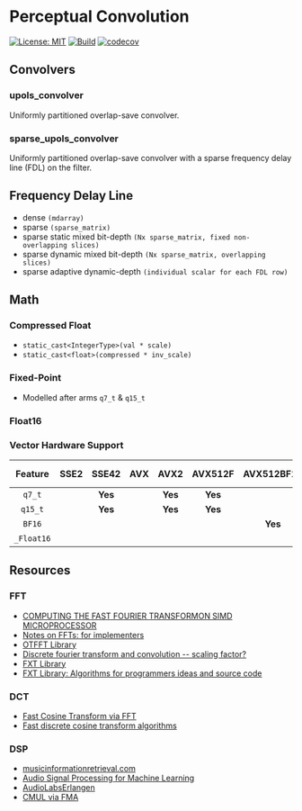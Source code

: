# Perceptual Convolution

[![License: MIT](https://img.shields.io/badge/License-MIT-yellow.svg)](https://opensource.org/licenses/MIT)
[![Build](https://github.com/neo-sonar/plugin-perceptual-convolution/actions/workflows/build.yml/badge.svg)](https://github.com/neo-sonar/plugin-perceptual-convolution/actions/workflows/build.yml)
[![codecov](https://codecov.io/gh/neo-sonar/plugin-perceptual-convolution/branch/main/graph/badge.svg?token=PLQUR85CI6)](https://codecov.io/gh/neo-sonar/plugin-perceptual-convolution)

## Convolvers

### upols_convolver

Uniformly partitioned overlap-save convolver.

### sparse_upols_convolver

Uniformly partitioned overlap-save convolver with a sparse frequency delay line (FDL) on the filter.

## Frequency Delay Line

- dense `(mdarray)`
- sparse `(sparse_matrix)`
- sparse static mixed bit-depth `(Nx sparse_matrix, fixed non-overlapping slices)`
- sparse dynamic mixed bit-depth `(Nx sparse_matrix, overlapping slices)`
- sparse adaptive dynamic-depth `(individual scalar for each FDL row)`

## Math

### Compressed Float

- `static_cast<IntegerType>(val * scale)`
- `static_cast<float>(compressed * inv_scale)`

### Fixed-Point

- Modelled after arms `q7_t` & `q15_t`

### Float16

### Vector Hardware Support

|  Feature   | SSE2 |  SSE42  | AVX |  AVX2   | AVX512F | AVX512BF16 | AVX512FP | Apple Silicon | Raspberry Pi4 |
| :--------: | :--: | :-----: | :-: | :-----: | :-----: | :--------: | :------: | :-----------: | :-----------: |
|   `q7_t`   |      | **Yes** |     | **Yes** | **Yes** |            |          |    **Yes**    |  _Probably_   |
|  `q15_t`   |      | **Yes** |     | **Yes** | **Yes** |            |          |    **Yes**    |  _Probably_   |
|   `BF16`   |      |         |     |         |         |  **Yes**   |          |               |               |
| `_Float16` |      |         |     |         |         |            | **Yes**  |               |               |

## Resources

### FFT

- [COMPUTING THE FAST FOURIER TRANSFORMON SIMD MICROPROCESSOR](https://www.cs.waikato.ac.nz/~ihw/PhD_theses/Anthony_Blake.pdf)
- [Notes on FFTs: for implementers](https://fgiesen.wordpress.com/2023/03/19/notes-on-ffts-for-implementers/)
- [OTFFT Library](http://wwwa.pikara.ne.jp/okojisan/otfft-en/stockham1.html)
- [Discrete fourier transform and convolution -- scaling factor?](https://mathematica.stackexchange.com/questions/206788/discrete-fourier-transform-and-convolution-scaling-factor)
- [FXT Library](https://www.jjj.de/fxt/demo/arith/index.html)
- [FXT Library: Algorithms for programmers ideas and source code](http://dsp-book.narod.ru/fxtbook.pdf)

### DCT

- [Fast Cosine Transform via FFT](https://dsp.stackexchange.com/questions/2807/fast-cosine-transform-via-fft)
- [Fast discrete cosine transform algorithms](https://www.nayuki.io/page/fast-discrete-cosine-transform-algorithms)

### DSP

- [musicinformationretrieval.com](https://musicinformationretrieval.com/index.html)
- [Audio Signal Processing for Machine Learning](https://youtube.com/playlist?list=PL-wATfeyAMNqIee7cH3q1bh4QJFAaeNv0&si=51JQNk_IuZSZITxX)
- [AudioLabsErlangen](https://www.youtube.com/@AudioLabsErlangen/videos)
- [CMUL via FMA](https://stackoverflow.com/questions/30089859/using-fma-fused-multiply-instructions-for-complex-multiplication)
